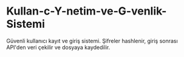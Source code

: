 # Kullan-c-Y-netim-ve-G-venlik-Sistemi
Güvenli kullanıcı kayıt ve giriş sistemi. Şifreler hashlenir, giriş sonrası API'den veri çekilir ve dosyaya kaydedilir.
